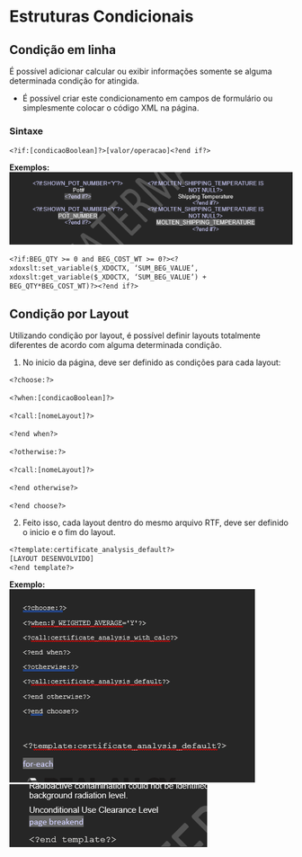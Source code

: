 # Estruturas Condicionais

## Condição em linha
É possível adicionar calcular ou exibir informações somente se alguma determinada condição for atingida.
- É possível criar este condicionamento em campos de formulário ou simplesmente colocar o código XML na página.
### Sintaxe
````
<?if:[condicaoBoolean]?>[valor/operacao]<?end if?>
````
**Exemplos:**
![Exemplo de If em linha](../Imgs/ExemploIfInLine.png)
````
<?if:BEG_QTY >= 0 and BEG_COST_WT >= 0?><?xdoxslt:set_variable($_XDOCTX, ‘SUM_BEG_VALUE’, xdoxslt:get_variable($_XDOCTX, ‘SUM_BEG_VALUE’) + BEG_QTY*BEG_COST_WT)?><?end if?>
````
## Condição por Layout
Utilizando condição por layout, é possível definir layouts totalmente diferentes de acordo com alguma determinada condição.
1. No inicio da página, deve ser definido as condições para cada layout:
````
<?choose:?>

<?when:[condicaoBoolean]?>

<?call:[nomeLayout]?>

<?end when?>

<?otherwise:?>

<?call:[nomeLayout]?>

<?end otherwise?>

<?end choose?>
````
2. Feito isso, cada layout dentro do mesmo arquivo RTF, deve ser definido o inicio e o fim do layout.
````
<?template:certificate_analysis_default?>
[LAYOUT DESENVOLVIDO]
<?end template?>
````

**Exemplo:**
![Exemplo de if layout p1](../Imgs/ExemploP1IfLayout.png)
![Exemplo de if layout p2](../Imgs/ExemploP2IfLayout.png)